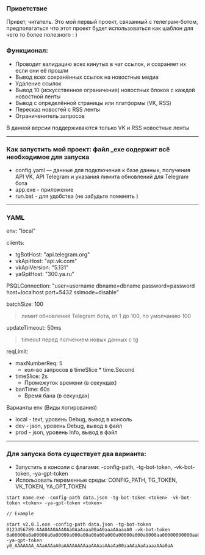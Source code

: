 ### Приветствие
Привет, читатель. Это мой первый проект, связанный с телеграм-ботом, предполагаться что этот проект будет использоваться как шаблон для чего то более полезного : )

### Функционал:
- Проводит валидацию всех кинутых в чат ссылок, и сохраняет их если они её прошли
- Вывод всех сохранённых ссылок на новостные медиа
- Удаление ссылок
- Вывод 10 (искусственное ограничение) новостных блоков с каждой новостной ленты
- Вывод с определённой страницы или платформы (VK, RSS)
- Пересказ новостей с RSS ленты
- Ограниченитель запросов

В данной версии поддерживаются только VK и RSS новостные ленты

---
### Как запустить мой проект: файл _exe содержит всё необходимое для запуска

- config.yaml — данные для подключения к базе данных, получения API VK, API Telegram и указания лимита обновлений для Telegram бота
- app.exe - приложение
- run.bat - для удобства (не забудьте поменять <token>)

---
### YAML

env: "local"

clients:
 - tgBotHost: "api.telegram.org"
 - vkApiHost: "api.vk.com"
 - vkApiVersion: "5.131"
 - yaGptHost: "300.ya.ru"

PSQLConnection: "user=username dbname=dbname password=password host=localhost port=5432 sslmode=disable"

batchSize: 100
> лимит обновлений Telegram бота, от 1 до 100, по умолчанию 100

updateTimeout: 50ms
> timeout перед полчением новых данных с tg

reqLimit:
 - maxNumberReq: 5
   - кол-во запросов в timeSlice * time.Second
 - timeSlice: 2s
   - Промежуток времени (в секундах)
 - banTime: 60s
   - Время бана (в секундах)

Варианты env (Виды логирования)
- local - text, уровень Debug, вывод в консоль
- dev   - json, уровень Debug, вывод в файл
- prod  - json, уровень Info, вывод в файл

---
### Для запуска бота существует два варианта:
- Запустить в консоли с флагами: -config-path, -tg-bot-token, -vk-bot-token, -ya-gpt-token
- Использовать переменные среды: CONFIG_PATH, TG_TOKEN, VK_TOKEN, YA_GPT_TOKEN


```
start name.exe -config-path data.json -tg-bot-token <token> -vk-bot-token <token> -ya-gpt-token <token>

// Example

start v2.0.1.exe -config-path data.json -tg-bot-token 0123456789:AAA0AA0AAA0Aa0AaAaaa00aA0aaaAAaaaA0 -vk-bot-token 0a00000a0a00000a0a00000a000a00a00a00a000a00000a000a0000aa00000000000aa0  -ya-gpt-token y0_AAAAAAA_AAaAAAaA0aAAAAAAAAaaAAAaaAAaAa00aaAAaAaAaaaaAAa0aA
```
